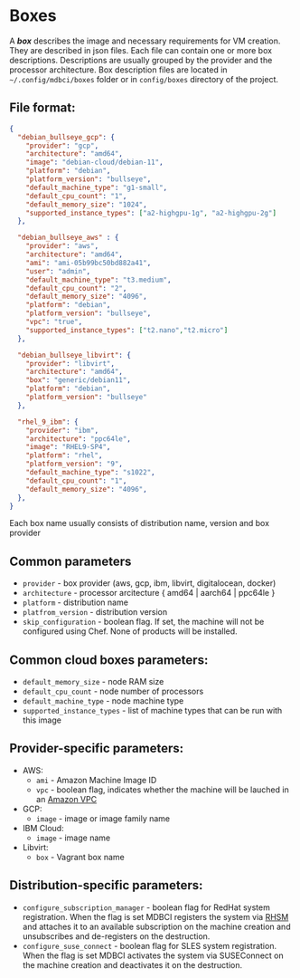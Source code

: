# Boxes

A ***box*** describes the image and necessary requirements for VM creation. They are described in json files. Each file can contain one or more box descriptions. Descriptions are usually grouped by the provider and the processor architecture.
Box description files are located in `~/.config/mdbci/boxes` folder or in `config/boxes` directory of the project.

## File format:

```json
{
  "debian_bullseye_gcp": {
    "provider": "gcp",
    "architecture": "amd64",
    "image": "debian-cloud/debian-11",
    "platform": "debian",
    "platform_version": "bullseye",
    "default_machine_type": "g1-small",
    "default_cpu_count": "1",
    "default_memory_size": "1024",
    "supported_instance_types": ["a2-highgpu-1g", "a2-highgpu-2g"]
  },

  "debian_bullseye_aws" : {
    "provider": "aws",
    "architecture": "amd64",
    "ami": "ami-05b99bc50bd882a41",
    "user": "admin",
    "default_machine_type": "t3.medium",
    "default_cpu_count": "2",
    "default_memory_size": "4096",
    "platform": "debian",
    "platform_version": "bullseye",
    "vpc": "true",
    "supported_instance_types": ["t2.nano","t2.micro"]
  },

  "debian_bullseye_libvirt": {
    "provider": "libvirt",
    "architecture": "amd64",
    "box": "generic/debian11",
    "platform": "debian",
    "platform_version": "bullseye"
  },

  "rhel_9_ibm": {
    "provider": "ibm",
    "architecture": "ppc64le",
    "image": "RHEL9-SP4",
    "platform": "rhel",
    "platform_version": "9",
    "default_machine_type": "s1022",
    "default_cpu_count": "1",
    "default_memory_size": "4096",
  },
}
```
Each box name usually consists of distribution name, version and box provider

## Common parameters

* `provider` - box provider (aws, gcp, ibm, libvirt, digitalocean, docker)
* `architecture` - processor arcitecture { amd64 | aarch64 | ppc64le }
* `platform` - distribution name
* `platfrom_version` - distribution version
* `skip_configuration` - boolean flag. If set, the machine will not be configured using Chef. None of products will be installed.

## Common cloud boxes parameters:

* `default_memory_size` - node RAM size
* `default_cpu_count` - node number of processors
* `default_machine_type` - node machine type
* `supported_instance_types` - list of machine types that can be run with this image

## Provider-specific parameters:

- AWS:
  * `ami` - Amazon Machine Image ID
  * `vpc` - boolean flag, indicates whether the machine will be lauched in an [Amazon VPC](https://docs.aws.amazon.com/vpc/latest/userguide/what-is-amazon-vpc.html)
- GCP:
  * `image` - image or image family name
- IBM Cloud:
  * `image` - image name
- Libvirt:
  * `box` - Vagrant box name

## Distribution-specific parameters:

* `configure_subscription_manager` - boolean flag for RedHat system registration. When the flag is set MDBCI registers the system via [RHSM](https://access.redhat.com/products/red-hat-subscription-management) and attaches it to an available subscription on the machine creation and unsubscribes and de-registers on the destruction.
* `configure_suse_connect` - boolean flag for SLES system registration. When the flag is set MDBCI activates the system via SUSEConnect on the machine creation and deactivates it on the destruction.
